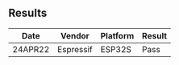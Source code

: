 ## Results

|   Date  | Vendor    | Platform      | Result |
| ------- | --------- | --------------| ------ |
| 24APR22 | Espressif | ESP32S        | Pass   |
